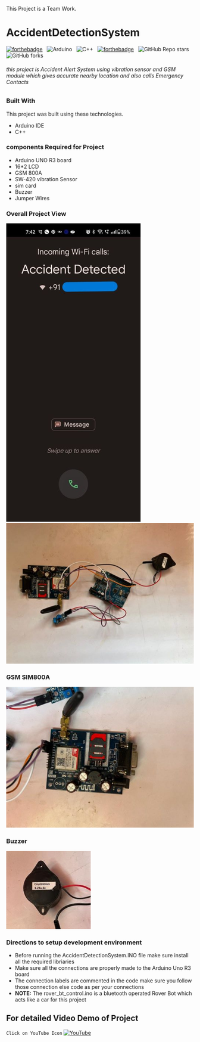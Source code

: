 This Project is a Team Work.

# AccidentDetectionSystem
[![forthebadge](https://forthebadge.com/images/badges/built-with-love.svg)](https://forthebadge.com) &nbsp;
![Arduino](https://img.shields.io/badge/-Arduino-00979D?style=for-the-badge&logo=Arduino&logoColor=white) &nbsp;
![C++](https://img.shields.io/badge/c++-%2300599C.svg?style=for-the-badge&logo=c%2B%2B&logoColor=white) &nbsp;
[![forthebadge](https://forthebadge.com/images/badges/open-source.svg)](https://forthebadge.com) &nbsp;
![GitHub Repo stars](https://img.shields.io/github/stars/bandidhanush/AccidentDetectionSystem?color=red&logo=github&style=for-the-badge) &nbsp;
![GitHub forks](https://img.shields.io/github/forks/bandidhanush/AccidentDetectionSystem?color=red&logo=github&style=for-the-badge)
###### this project is Accident Alert System using vibration sensor and GSM module which gives accurate nearby location and also calls Emergency Contacts


### Built With

This project was built using these technologies.

- Arduino IDE
- C++

### components Required for Project 
- Arduino UNO R3 board 
- 16*2 LCD 
- GSM 800A
- SW-420 vibration Sensor
- sim card 
- Buzzer
- Jumper Wires

### Overall Project View
![alt text](https://github.com/bandidhanush/AccidentDetectionSystem/blob/main/D.jpg?raw=true)
![alt text](https://github.com/bandidhanush/AccidentDetectionSystem/blob/main/A.jpg?raw=true)


### GSM SIM800A
![alt text](https://github.com/bandidhanush/AccidentDetectionSystem/blob/main/B.jpg?raw=true)

### Buzzer
![alt text](https://github.com/bandidhanush/AccidentDetectionSystem/blob/main/C.jpg?raw=true)

### Directions to setup development environment
- Before running the AccidentDetectionSystem.INO file make sure install all the required libriaries 
- Make sure all the connections are properly made to the Arduino Uno R3 board  
- The connection labels are commented in the code make sure you follow those connection else code as per your connections
- **NOTE:** The rover_bt_control.ino is a bluetooth operated Rover Bot which acts like a car for this project 

## For detailed Video Demo of Project 
```Click on YouTube Icon```
 [![YouTube](https://img.shields.io/badge/YouTube-FF0000?style=for-the-badge&logo=youtube&logoColor=white)](https://youtu.be/CVNS_eiHaUg) &nbsp;

